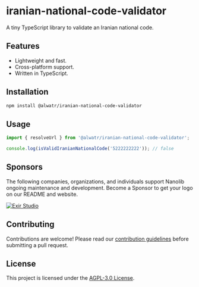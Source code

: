 # iranian-national-code-validator

A tiny TypeScript library to validate an Iranian national code.

## Features

- Lightweight and fast.
- Cross-platform support.
- Written in TypeScript.

## Installation

```bash
npm install @alwatr/iranian-national-code-validator
```

## Usage

```ts
import { resolveUrl } from '@alwatr/iranian-national-code-validator';

console.log(isValidIranianNationalCode('5222222222')); // false
```

## Sponsors

The following companies, organizations, and individuals support Nanolib ongoing maintenance and development. Become a Sponsor to get your logo on our README and website.

[![Exir Studio](https://avatars.githubusercontent.com/u/181194967?s=200&v=4)](https://exirstudio.com)

## Contributing

Contributions are welcome\! Please read our [contribution guidelines](https://github.com/Alwatr/.github/blob/next/CONTRIBUTING.md) before submitting a pull request.

## License

This project is licensed under the [AGPL-3.0 License](LICENSE).
